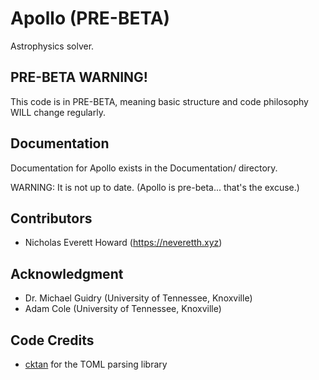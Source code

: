 # Apollo (PRE-BETA)

Astrophysics solver.

## PRE-BETA WARNING!
This code is in PRE-BETA, meaning basic structure and code philosophy WILL
change regularly.

## Documentation
Documentation for Apollo exists in the Documentation/ directory.

WARNING: It is not up to date. (Apollo is pre-beta... that's the excuse.)

## Contributors
- Nicholas Everett Howard (https://neveretth.xyz)

## Acknowledgment
- Dr. Michael Guidry (University of Tennessee, Knoxville)
- Adam Cole (University of Tennessee, Knoxville)

## Code Credits
- [cktan](https://github.com/cktan/tomlc17/blob/main/LICENSE) for the TOML parsing library
